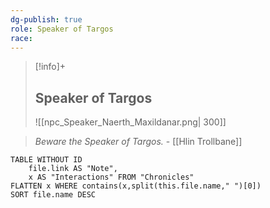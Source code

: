 ```yaml
---
dg-publish: true
role: Speaker of Targos
race: 
---
```


> [!info]+
> ## Speaker of Targos
>![[npc_Speaker_Naerth_Maxildanar.png| 300]]

> *Beware the Speaker of Targos.* - [[Hlin Trollbane]]

```dataview
TABLE WITHOUT ID
	file.link AS "Note", 
	x AS "Interactions" FROM "Chronicles"
FLATTEN x WHERE contains(x,split(this.file.name," ")[0])
SORT file.name DESC
```

